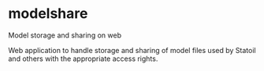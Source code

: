 # modelshare
Model storage and sharing on web

Web application to handle storage and sharing of model files used by Statoil and others with the appropriate access rights.
